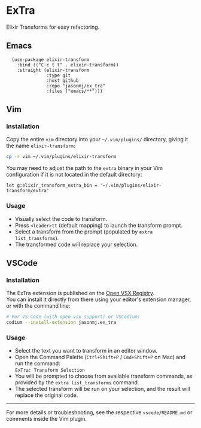 # ExTra

Elixir Transforms for easy refactoring.

## Emacs

```emacs-lisp
  (use-package elixir-transform
    :bind (("C-c t t" . elixir-transform))
    :straight (elixir-transform
               :type git
               :host github
               :repo "jasonmj/ex_tra"
               :files ("emacs/**")))
```

## Vim

### Installation

Copy the entire `vim` directory into your `~/.vim/plugins/` directory, giving it the name `elixir-transform`:

```sh
cp -r vim ~/.vim/plugins/elixir-transform
```

You may need to adjust the path to the `extra` binary in your Vim configuration if it is not located in the default directory:

```vim
let g:elixir_transform_extra_bin = '~/.vim/plugins/elixir-transform/extra'
```

### Usage

- Visually select the code to transform.
- Press `<leader>tt` (default mapping) to launch the transform prompt.
- Select a transform from the prompt (populated by `extra list_transforms`).
- The transformed code will replace your selection.

## VSCode

### Installation

The ExTra extension is published on the [Open VSX Registry](https://open-vsx.org/).  
You can install it directly from there using your editor's extension manager, or with the command line:

```sh
# For VS Code (with open-vsx support) or VSCodium:
codium --install-extension jasonmj.ex_tra
```

### Usage

- Select the text you want to transform in an editor window.
- Open the Command Palette (`Ctrl+Shift+P` / `Cmd+Shift+P` on Mac) and run the command:  
  `ExTra: Transform Selection`
- You will be prompted to choose from available transform commands, as provided by the `extra list_transforms` command.
- The selected transform will be run on your selection, and the result will replace the original code.

---

For more details or troubleshooting, see the respective `vscode/README.md` or comments inside the Vim plugin.
